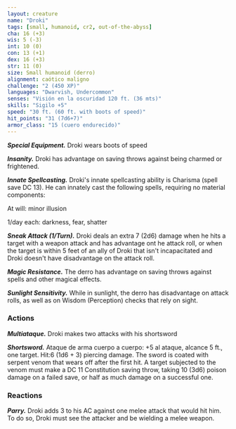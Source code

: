 ```yaml
---
layout: creature
name: "Droki"
tags: [small, humanoid, cr2, out-of-the-abyss]
cha: 16 (+3)
wis: 5 (-3)
int: 10 (0)
con: 13 (+1)
dex: 16 (+3)
str: 11 (0)
size: Small humanoid (derro)
alignment: caótico maligno
challenge: "2 (450 XP)"
languages: "Dwarvish, Undercommon"
senses: "Visión en la oscuridad 120 ft. (36 mts)"
skills: "Sigilo +5"
speed: "30 ft. (60 ft. with boots of speed)"
hit_points: "31 (7d6+7)"
armor_class: "15 (cuero endurecido)"
---
```


***Special Equipment.*** Droki wears boots of speed

***Insanity.*** Droki has advantage on saving throws against being charmed or frightened.

***Innate Spellcasting.*** Droki's innate spellcasting ability is Charisma (spell save DC 13). He can innately cast the following spells, requiring no material components:

At will: minor illusion

1/day each: darkness, fear, shatter

***Sneak Attack (1/Turn).*** Droki deals an extra 7 (2d6) damage when he hits a target with a weapon attack and has advantage ont he attack roll, or when the target is within 5 feet of an ally of Droki that isn't incapacitated and Droki doesn't have disadvantage on the attack roll.

***Magic Resistance.*** The derro has advantage on saving throws against spells and other magical effects.

***Sunlight Sensitivity.*** While in sunlight, the derro has disadvantage on attack rolls, as well as on Wisdom (Perception) checks that rely on sight.

### Actions

***Multiataque.*** Droki makes two attacks with his shortsword

***Shortsword.*** Ataque de arma cuerpo a cuerpo: +5 al ataque, alcance 5 ft., one target. Hit:6 (1d6 + 3) piercing damage. The sword is coated with serpent venom that wears off after the first hit. A target subjected to the venom must make a DC 11 Constitution saving throw, taking 10 (3d6) poison damage on a failed save, or half as much damage on a successful one.

### Reactions

***Parry.*** Droki adds 3 to his AC against one melee attack that would hit him. To do so, Droki must see the attacker and be wielding a melee weapon.